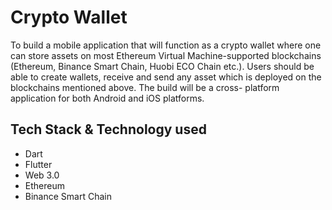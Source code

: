 # Crypto Wallet

To build a mobile application that will function as a crypto wallet where one can store assets on most Ethereum Virtual Machine-supported blockchains (Ethereum, Binance Smart Chain, Huobi ECO Chain etc.). 
Users should be able to create wallets, receive and send any asset which is deployed on the blockchains mentioned above. 
The build will be a cross- platform application for both Android and iOS platforms.

## Tech Stack & Technology used
- Dart
- Flutter
- Web 3.0
- Ethereum
- Binance Smart Chain

